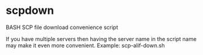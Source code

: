scpdown
=======

BASH SCP file download convenience script

If you have multiple servers then having the server name in the script name may make it even more convenient. Example: scp-alif-down.sh

